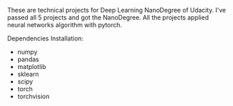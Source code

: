 These are technical projects for Deep Learning NanoDegree of Udacity.
I've passed all 5 projects and got the NanoDegree. All the projects
applied neural networks algorithm with pytorch.

Dependencies Installation:

- numpy
- pandas
- matplotlib
- sklearn
- scipy
- torch
- torchvision